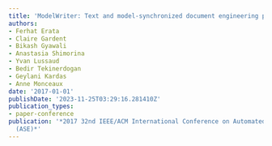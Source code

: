 ```yaml
---
title: 'ModelWriter: Text and model-synchronized document engineering platform'
authors:
- Ferhat Erata
- Claire Gardent
- Bikash Gyawali
- Anastasia Shimorina
- Yvan Lussaud
- Bedir Tekinerdogan
- Geylani Kardas
- Anne Monceaux
date: '2017-01-01'
publishDate: '2023-11-25T03:29:16.281410Z'
publication_types:
- paper-conference
publication: '*2017 32nd IEEE/ACM International Conference on Automated Software Engineering
  (ASE)*'
---
```

